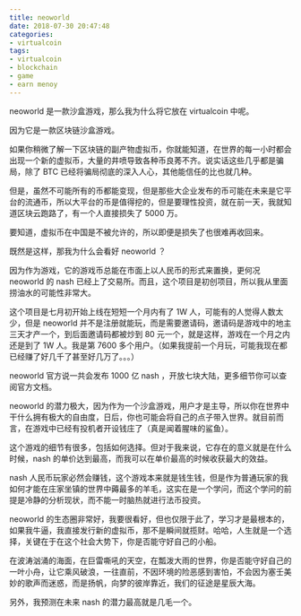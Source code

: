 ```yaml
---
title: neoworld
date: 2018-07-30 20:47:48
categories:
- virtualcoin
tags:
- virtualcoin
- blockchain
- game
- earn menoy
---
```


neoworld 是一款沙盒游戏，那么我为什么将它放在 virtualcoin 中呢。

因为它是一款区块链沙盒游戏。

<!-- more -->

如果你稍微了解一下区块链的副产物虚拟币，你就能知道，在世界的每一小时都会出现一个新的虚拟币，大量的井喷导致各种币良莠不齐。说实话这些几乎都是骗局，除了 BTC 已经将骗局彻底的深入人心，其他能信任的比也就几种。

但是，虽然不可能所有的币都能变现，但是那些大企业发布的币可能在未来是它平台的流通币，所以大平台的币是值得挖的，但是要理性投资，就在前一天，我就知道区块云跑路了，有一个人直接损失了 5000 万。

要知道，虚拟币在中国是不被允许的，所以即便是损失了也很难再收回来。

既然是这样，那我为什么会看好 neoworld ？

因为作为游戏，它的游戏币总能在市面上以人民币的形式来置换，更何况 neoworld 的 nash 已经上了交易所。而且，这个项目是初创项目，所以我从里面捞油水的可能性非常大。

这个项目是七月初开始上线在短短一个月内有了 1W 人，可能有的人觉得人数太少，但是 neoworld 并不是注册就能玩，而是需要邀请码，邀请码是游戏中的地主三天才产一个，到后面邀请码都被炒到 80 元一个，就是这样，游戏在一个月之内还是到了 1W 人。我是第 7600 多个用户。（如果我提前一个月玩，可能我现在都已经赚了好几千了甚至好几万了。。。）

neoworld 官方说一共会发布 1000 亿 nash ，开放七块大陆，更多细节你可以查阅官方文档。

neoworld 的潜力极大，因为作为一个沙盒游戏，用户才是主导，所以你在世界中干什么拥有极大的自由度，日后，你也可能会将自己的点子带入世界。就目前而言，在游戏中已经有投机者开设钱庄了（真是闻着腥味的鲨鱼）。

这个游戏的细节有很多，包括如何选择。但对于我来说，它存在的意义就是在什么时候，nash 的单价达到最高，而我可以在单价最高的时候收获最大的效益。

nash 人民币玩家必然会赚钱，这个游戏本来就是钱生钱，但是作为普通玩家的我如何才能在庄家坐镇的世界中薅最多的羊毛，这实在是一个学问，而这个学问的前提是冷静的分析现状，而不能一时脑热就进行法币投资。

neoworld 的生态圈非常好，我要很看好，但也仅限于此了，学习才是最根本的，如果我牛逼，我直接发行新的虚拟币，那不是瞬间就揽财。哈哈，人生就是一个选择，关键在于在这个社会大势下，你是否能守好自己的小船。

在波涛汹涌的海面，在巨雷嘶吼的天空，在瓢泼大雨的世界，你是否能守好自己的一叶小舟，让它乘风破浪，一往直前，不因环境的险恶感到害怕，不会因为塞壬美妙的歌声而迷惑，而是扬帆，向梦的彼岸靠近，我们的征途是星辰大海。

另外，我预测在未来 nash 的潜力最高就是几毛一个。

